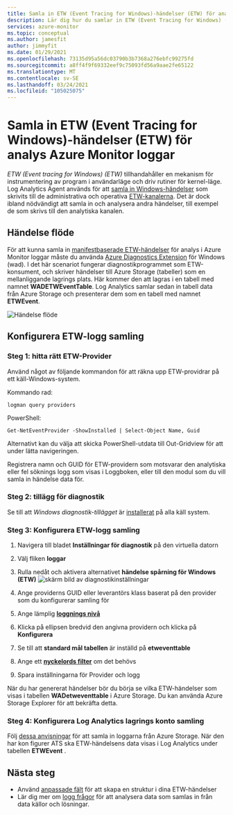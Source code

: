 ```yaml
---
title: Samla in ETW (Event Tracing for Windows)-händelser (ETW) för analys Azure Monitor loggar
description: Lär dig hur du samlar in ETW (Event Tracing for Windows) (ETW) för analys i Azure Monitor loggar.
services: azure-monitor
ms.topic: conceptual
ms.author: jamesfit
author: jimmyfit
ms.date: 01/29/2021
ms.openlocfilehash: 73135d95a56dc03790b3b7368a276ebfc99275fd
ms.sourcegitcommit: a8ff4f9f69332eef9c75093fd56a9aae2fe65122
ms.translationtype: MT
ms.contentlocale: sv-SE
ms.lasthandoff: 03/24/2021
ms.locfileid: "105025075"
---
```

# <a name="collecting-event-tracing-for-windows-etw-events-for-analysis-azure-monitor-logs"></a>Samla in ETW (Event Tracing for Windows)-händelser (ETW) för analys Azure Monitor loggar

*ETW (Event tracing for Windows) (ETW)* tillhandahåller en mekanism för instrumentering av program i användarläge och driv rutiner för kernel-läge. Log Analytics Agent används för att [samla in Windows-händelser](./data-sources-windows-events.md) som skrivits till de administrativa och operativa [ETW-kanalerna](/windows/win32/wes/eventmanifestschema-channeltype-complextype). Det är dock ibland nödvändigt att samla in och analysera andra händelser, till exempel de som skrivs till den analytiska kanalen.  

## <a name="event-flow"></a>Händelse flöde

För att kunna samla in [manifestbaserade ETW-händelser](/windows/win32/etw/about-event-tracing#types-of-providers) för analys i Azure Monitor loggar måste du använda [Azure Diagnostics Extension](./diagnostics-extension-overview.md) för Windows (wad). I det här scenariot fungerar diagnostikprogrammet som ETW-konsument, och skriver händelser till Azure Storage (tabeller) som en mellanliggande lagrings plats. Här kommer den att lagras i en tabell med namnet **WADETWEventTable**. Log Analytics samlar sedan in tabell data från Azure Storage och presenterar dem som en tabell med namnet **ETWEvent**.

![Händelse flöde](./media/data-sources-event-tracing-windows/event-flow.png)

## <a name="configuring-etw-log-collection"></a>Konfigurera ETW-logg samling

### <a name="step-1-locate-the-correct-etw-provider"></a>Steg 1: hitta rätt ETW-Provider

Använd något av följande kommandon för att räkna upp ETW-providrar på ett käll-Windows-system.

Kommando rad:

```
logman query providers
```

PowerShell:
```
Get-NetEventProvider -ShowInstalled | Select-Object Name, Guid
```
Alternativt kan du välja att skicka PowerShell-utdata till Out-Gridview för att under lätta navigeringen.

Registrera namn och GUID för ETW-providern som motsvarar den analytiska eller fel söknings logg som visas i Loggboken, eller till den modul som du vill samla in händelse data för.

### <a name="step-2-diagnostics-extension"></a>Steg 2: tillägg för diagnostik

Se till att *Windows diagnostik-tillägget* är [installerat](./diagnostics-extension-windows-install.md#install-with-azure-portal) på alla käll system.

### <a name="step-3-configure-etw-log-collection"></a>Steg 3: Konfigurera ETW-logg samling

1. Navigera till bladet **Inställningar för diagnostik** på den virtuella datorn

2. Välj fliken **loggar**

3. Rulla nedåt och aktivera alternativet **händelse spårning för Windows (ETW)** ![ skärm bild av diagnostikinställningar](./media/data-sources-event-tracing-windows/enable-event-tracing-windows-collection.png)

4. Ange providerns GUID eller leverantörs klass baserat på den provider som du konfigurerar samling för

5. Ange lämplig [**loggnings nivå**](/windows/win32/etw/configuring-and-starting-an-event-tracing-session)

6. Klicka på ellipsen bredvid den angivna providern och klicka på **Konfigurera**

7. Se till att **standard mål tabellen** är inställd på **etweventtable**

8. Ange ett [**nyckelords filter**](/windows/win32/wes/defining-keywords-used-to-classify-types-of-events) om det behövs

9. Spara inställningarna för Provider och logg

När du har genererat händelser bör du börja se vilka ETW-händelser som visas i tabellen **WADetweventtable** i Azure Storage. Du kan använda Azure Storage Explorer för att bekräfta detta.

### <a name="step-4-configure-log-analytics-storage-account-collection"></a>Steg 4: Konfigurera Log Analytics lagrings konto samling

Följ [dessa anvisningar](./diagnostics-extension-logs.md#collect-logs-from-azure-storage) för att samla in loggarna från Azure Storage. När den har kon figurer ATS ska ETW-händelsens data visas i Log Analytics under tabellen **ETWEvent** .

## <a name="next-steps"></a>Nästa steg
- Använd [anpassade fält](../logs/custom-fields.md) för att skapa en struktur i dina ETW-händelser
- Lär dig mer om [logg frågor](../logs/log-query-overview.md) för att analysera data som samlas in från data källor och lösningar.